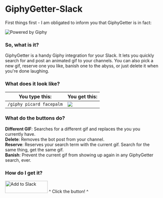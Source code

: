 # GiphyGetter-Slack

First things first - I am obligated to inform you that GiphyGetter is in fact:

![Powered by Giphy](https://giphygetter.legendserver.info/images/poweredByGiphyLarge.png)

### So, what is it?
GiphyGetter is a handy Giphy integration for your Slack. It lets you quickly search for and post an animated gif to your channels.
You can also pick a new gif, reserve one you like, banish one to the abyss, or just delete it when you're done laughing.

### What does it look like?
You type this: | You get this:
--- | ---
`/giphy picard facepalm` | ![](https://giphygetter.legendserver.info/images/giphyGetterExample_0001.png)

### What do the buttons do?
**Different GIF**: Searches for a different gif and replaces the you you currently have.  
**Delete**: Removes the bot post from your channel.  
**Reserve**: Reserves your search term with the current gif. Search for the same thing, get the same gif.  
**Banish**: Prevent the current gif from showing up again in any GiphyGetter search, ever.

### How do I get it?
<a href="https://slack.com/oauth/authorize?scope=commands&client_id=66534368417.66539907058"><img alt="Add to Slack" height="40" width="139" src="https://platform.slack-edge.com/img/add_to_slack.png" srcset="https://platform.slack-edge.com/img/add_to_slack.png 1x, https://platform.slack-edge.com/img/add_to_slack@2x.png 2x" /></a>
^ Click the button! ^

